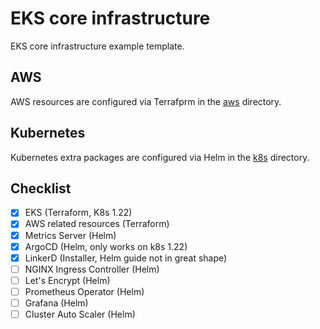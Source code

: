 # EKS core infrastructure

EKS core infrastructure example template.

## AWS
AWS resources are configured via Terrafprm in the [aws](aws) directory.

## Kubernetes
Kubernetes extra packages are configured via Helm in the [k8s](k8s) directory.

## Checklist
 - [x] EKS (Terraform, K8s 1.22)
 - [x] AWS related resources (Terraform)
 - [x] Metrics Server (Helm)
 - [x] ArgoCD (Helm, only works on k8s 1.22)
 - [x] LinkerD (Installer, Helm guide not in great shape)
 - [ ] NGINX Ingress Controller (Helm)
 - [ ] Let's Encrypt (Helm)
 - [ ] Prometheus Operator (Helm)
 - [ ] Grafana (Helm)
 - [ ] Cluster Auto Scaler (Helm)
